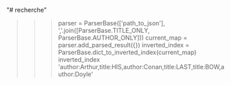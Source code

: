 "# recherche" 
>>> parser = ParserBase(['path_to_json'], ','.join([ParserBase.TITLE_ONLY, ParserBase.AUTHOR_ONLY]))
>>> current_map = parser.add_parsed_result({})
>>> inverted_index = ParserBase.dict_to_inverted_index(current_map)
>>> inverted_index
'author:Arthur,title:HIS,author:Conan,title:LAST,title:BOW,author:Doyle'
